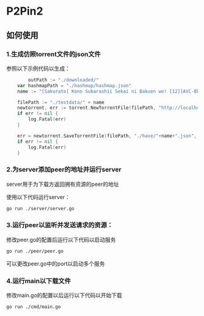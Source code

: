 # P2Pin2

## 如何使用

### 1.生成仿照torrent文件的json文件

参照以下示例代码以生成：

```go
        outPath := "./downloaded/"
	var hashmapPath = "./hashmap/hashmap.json"
	name := "[Sakurato] Kono Subarashii Sekai ni Bakuen wo! [12][AVC-8bit 1080p AAC][CHS].mp4"

	filePath := "./testdata/" + name
	newtorrent, err := torrent.NewTorrentFile(filePath, "http://localhost:8090/announce", 12*1024)
	if err != nil {
		log.Fatal(err)
	}

	err = newtorrent.SaveTorrentFile(filePath, "./have/"+name+".json", hashmapPath)
	if err != nil {
		log.Fatal(err)
	}
```

### 2.为server添加peer的地址并运行server

server用于为下载方返回拥有资源的peer的地址

使用以下代码运行server：

```sh
go run ./server/server.go
```

### 3.运行peer以监听并发送请求的资源：


修改peer.go的配置后运行以下代码以启动服务

```sh
go run ./peer/peer.go
```

可以更改peer.go中的port以启动多个服务

### 4.运行main以下载文件

修改main.go的配置以后运行以下代码以开始下载

```sh
go run ./cmd/main.go
```